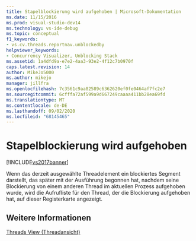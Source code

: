 ```yaml
---
title: Stapelblockierung wird aufgehoben | Microsoft-Dokumentation
ms.date: 11/15/2016
ms.prod: visual-studio-dev14
ms.technology: vs-ide-debug
ms.topic: conceptual
f1_keywords:
- vs.cv.threads.reportnav.unblockedby
helpviewer_keywords:
- Concurrency Visualizer, Unblocking Stack
ms.assetid: 1a4dfd9a-e7e2-4aa3-93e2-4f12c7b0970f
caps.latest.revision: 14
author: MikeJo5000
ms.author: mikejo
manager: jillfra
ms.openlocfilehash: 7c3561c9aa82589c6362620ef0fe0464af7fc2e7
ms.sourcegitcommit: 6cfffa72af599a9d667249caaaa411bb28ea69fd
ms.translationtype: MT
ms.contentlocale: de-DE
ms.lasthandoff: 09/02/2020
ms.locfileid: "68145465"
---
```

# <a name="unblocking-stack"></a>Stapelblockierung wird aufgehoben
[!INCLUDE[vs2017banner](../includes/vs2017banner.md)]

Wenn das derzeit ausgewählte Threadelement ein blockiertes Segment darstellt, das später mit der Ausführung begonnen hat, nachdem seine Blockierung von einem anderen Thread im aktuellen Prozess aufgehoben wurde, wird die Aufrufliste für den Thread, der die Blockierung aufgehoben hat, auf dieser Registerkarte angezeigt.  
  
## <a name="see-also"></a>Weitere Informationen  
 [Threads View (Threadansicht)](../profiling/threads-view-parallel-performance.md)
